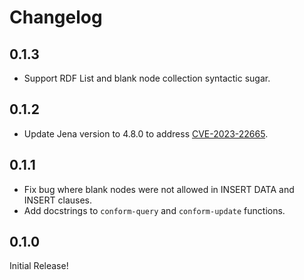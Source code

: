 # Changelog

## 0.1.3
- Support RDF List and blank node collection syntactic sugar.

## 0.1.2
- Update Jena version to 4.8.0 to address [CVE-2023-22665](https://cve.mitre.org/cgi-bin/cvename.cgi?name=CVE-2023-22665).

## 0.1.1
- Fix bug where blank nodes were not allowed in INSERT DATA and INSERT clauses.
- Add docstrings to `conform-query` and `conform-update` functions.

## 0.1.0
Initial Release!
